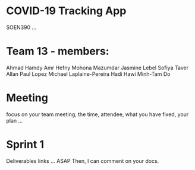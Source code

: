 # COVID-19 Tracking App
SOEN390 ... 

# Team 13 - members:
Ahmad Hamdy 
Amr Hefny
Mohona Mazumdar
Jasmine Lebel
Sofiya Taver
Allan Paul Lopez
Michael Laplaine-Pereira
Hadi Hawi
Minh-Tam Do
# Meeting
focus on your team meeting, the time, attendee, what you have fixed, your plan ...

# Sprint 1 
Deliverables links ... ASAP Then, I can comment on your docs.

